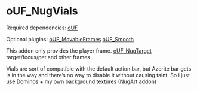 # oUF_NugVials
Required dependencies:
[oUF](http://www.wowinterface.com/downloads/info9994-oUF.html)

Optional plugins:
[oUF_MovableFrames](http://www.wowinterface.com/downloads/info15425-oUFMovableFrames.html)
[oUF_Smooth](http://www.wowinterface.com/downloads/info11503-oUFSmoothUpdate.html)

This addon only provides the player frame.
[oUF_NugTarget](https://github.com/rgd87/oUF_NugTarget) - target/focus/pet and other frames

Vials are sort of compatible with the default action bar, but Azerite bar gets is in the way and there’s no way to disable it without causing taint.
So i just use Dominos + my own background textures ([NugArt](https://github.com/rgd87/NugArt) addon)



